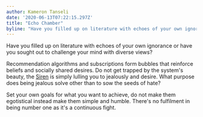 ```yaml
---
author: Kameron Tanseli
date: '2020-06-13T07:22:15.297Z'
title: "Echo Chamber"
byline: "Have you filled up on literature with echoes of your own ignorance or have you sought out to challenge your mind with diverse views?"
---
```


Have you filled up on literature with echoes of your own ignorance or have you sought out to challenge your mind with diverse views?

Recommendation algorithms and subscriptions form bubbles that reinforce beliefs and socially shared desires. Do not get trapped by the system's beauty, the [Siren](https://en.wikipedia.org/wiki/Siren_(mythology)) is simply lulling you to jealously and desire. What purpose does being jealous solve other than to sow the seeds of hate?

Set your own goals for what you want to achieve, do not make them egotistical instead make them simple and humble. There's no fulfilment in being number one as it's a continuous fight.
